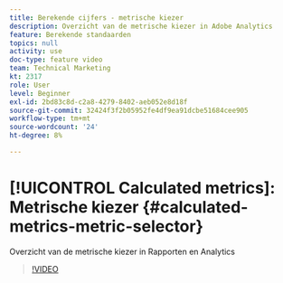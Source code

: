 ```yaml
---
title: Berekende cijfers - metrische kiezer
description: Overzicht van de metrische kiezer in Adobe Analytics
feature: Berekende standaarden
topics: null
activity: use
doc-type: feature video
team: Technical Marketing
kt: 2317
role: User
level: Beginner
exl-id: 2bd83c8d-c2a8-4279-8402-aeb052e8d18f
source-git-commit: 32424f3f2b05952fe4df9ea91dcbe51684cee905
workflow-type: tm+mt
source-wordcount: '24'
ht-degree: 8%

---
```


# [!UICONTROL Calculated metrics]: Metrische kiezer {#calculated-metrics-metric-selector}

Overzicht van de metrische kiezer in Rapporten en Analytics

>[!VIDEO](https://video.tv.adobe.com/v/25410/?quality=12)
